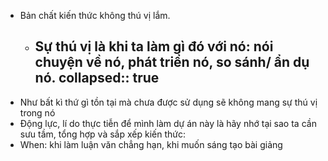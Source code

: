 - Bản chất kiến thức không thú vị lắm.
	- Sự thú vị là khi ta làm gì đó với nó: nói chuyện về nó, phát triển nó, so sánh/ ẩn dụ nó.
	  collapsed:: true
		-
- Như bất kì thứ gì tồn tại mà chưa được sử dụng sẽ không mang sự thú vị trong nó
- Động lực, lí do thực tiễn để mình làm dự án này là hãy nhớ tại sao ta cần sưu tầm, tổng hợp và sắp xếp kiến thức:
- When: khi làm luận văn chẳng hạn, khi muốn sáng tạo bài giảng